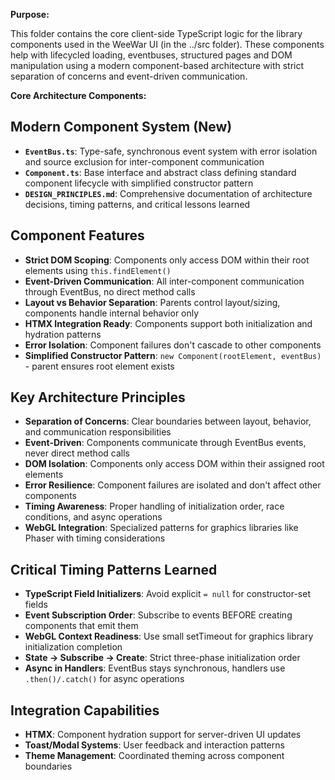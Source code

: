 **Purpose:**

This folder contains the core client-side TypeScript logic for the library components used in the WeeWar UI (in the ../src folder). These
components help with lifecycled loading, eventbuses, structured pages and DOM manipulation using a modern component-based architecture with strict separation of concerns and event-driven communication.

**Core Architecture Components:**

## Modern Component System (New)

*   **`EventBus.ts`**: Type-safe, synchronous event system with error isolation and source exclusion for inter-component communication
*   **`Component.ts`**: Base interface and abstract class defining standard component lifecycle with simplified constructor pattern
*   **`DESIGN_PRINCIPLES.md`**: Comprehensive documentation of architecture decisions, timing patterns, and critical lessons learned

## Component Features

*   **Strict DOM Scoping**: Components only access DOM within their root elements using `this.findElement()`
*   **Event-Driven Communication**: All inter-component communication through EventBus, no direct method calls
*   **Layout vs Behavior Separation**: Parents control layout/sizing, components handle internal behavior only
*   **HTMX Integration Ready**: Components support both initialization and hydration patterns
*   **Error Isolation**: Component failures don't cascade to other components
*   **Simplified Constructor Pattern**: `new Component(rootElement, eventBus)` - parent ensures root element exists

## Key Architecture Principles

*   **Separation of Concerns**: Clear boundaries between layout, behavior, and communication responsibilities
*   **Event-Driven**: Components communicate through EventBus events, never direct method calls  
*   **DOM Isolation**: Components only access DOM within their assigned root elements
*   **Error Resilience**: Component failures are isolated and don't affect other components
*   **Timing Awareness**: Proper handling of initialization order, race conditions, and async operations
*   **WebGL Integration**: Specialized patterns for graphics libraries like Phaser with timing considerations

## Critical Timing Patterns Learned

*   **TypeScript Field Initializers**: Avoid explicit `= null` for constructor-set fields
*   **Event Subscription Order**: Subscribe to events BEFORE creating components that emit them
*   **WebGL Context Readiness**: Use small setTimeout for graphics library initialization completion
*   **State → Subscribe → Create**: Strict three-phase initialization order
*   **Async in Handlers**: EventBus stays synchronous, handlers use `.then()/.catch()` for async operations

## Integration Capabilities

*   **HTMX**: Component hydration support for server-driven UI updates  
*   **Toast/Modal Systems**: User feedback and interaction patterns
*   **Theme Management**: Coordinated theming across component boundaries

